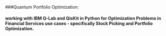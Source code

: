 ###Quantum Portfolio Optimization:
#### working with IBM Q-Lab and QisKit in Python for Optimization Problems in Financial Services use cases - specifically Stock Picking and Portfolio Optimization.